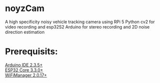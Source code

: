 # noyzCam
A high specificity noisy vehicle tracking camera using RPi 5 Python cv2 for video recording and esp32S2 Arduino for stereo recording and 2D noise direction estimation
# Prerequisits:
[Arduino IDE 2.3.5+](https://github.com/arduino/Arduino)  
[ESP32 Core 3.3.0+](https://github.com/espressif/arduino-esp32)  
[WiFiManager 2.0.17+](https://github.com/tzapu/WiFiManager)  
